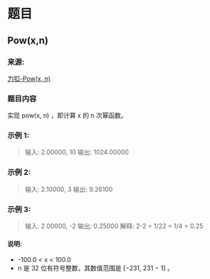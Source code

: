 # 题目

## Pow(x,n)

### 来源:

[力扣-Pow(x, n)](https://leetcode-cn.com/problems/powx-n)

### 题目内容

实现 pow(x, n) ，即计算 x 的 n 次幂函数。

### 示例 1:

> 输入: 2.00000, 10
> 输出: 1024.00000

### 示例 2:

> 输入: 2.10000, 3
> 输出: 9.26100

### 示例 3:

> 输入: 2.00000, -2
> 输出: 0.25000
> 解释: 2-2 = 1/22 = 1/4 = 0.25

#### 说明:

* -100.0 < x < 100.0
* n 是 32 位有符号整数，其数值范围是 [−231, 231 − 1] 。
